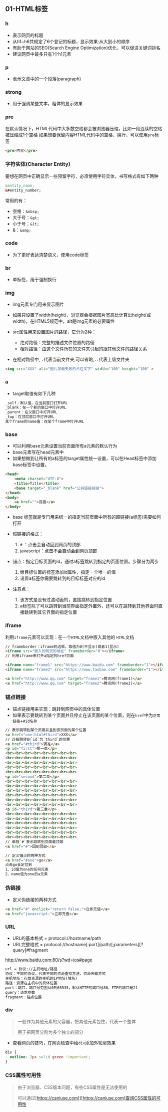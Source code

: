 ## 01-HTML标签

### h

* 表示网页的标题
* 从h1~h6共规定了6个登记的标题，显示效果:从大到小的顺序
* 有助于网站的SEO(Search Engine Optimization)优化，可以促进关键词排名
* 建议网页中最多只有1个h1元素

### p

* 表示文章中的一个段落(paragraph)

### strong

* 用于强调某些文本，粗体的显示效果

### pre 

在默认情况下，HTML代码中大多数空格都会被浏览器压缩，比如一段连续的空格被压缩成1个空格
如果想要保留内容HTML代码中的空格、换行，可以使用`pre`标签

```html
<pre>内容</pre>
```

### 字符实体(Character Entity)

要想在网页中正确显示一些预留字符，必须使用字符实体，书写格式有如下两种

```html
&entity_name;
&#entity_number;
```
常用的有：

* 空格：`&nbsp;`
* 大于号：`&gt;`
* 小于号：`&lt;`
* &：`&amp;`

### code

* 为了更好表达清楚语义，使用code标签

### br

* 单标签，用于强制换行

### img

* img元素专门用来显示图片
* 如果只设置了width(height)，浏览器会根据图片宽高比计算出height(或width)，在HTML5规范中，alt是img元素的必要属性
* src属性用来设置图片的路径，它分为2种：
    * 绝对路径：完整的描述文件位置的路径
    * 相对路径：由这个文件所在的文件夹引起的跟其他文件的路径关系

* 在相对路径中, `.`代表当前文件夹,可以省略,`..`代表上级文件夹

```html
<img src="XXX" alt="图片加载失败的占位文字" width="100" height="100" >
```

### a

* target取值有如下几种

```html
_self：默认值，在当前窗口打开URL
_blank：在一个新的窗口中打开URL
_parent：在父窗口中打开URL
_top：在顶层窗口中打开URL
某个frame的name值：在某个frame中打开URL
```

### base
* 可以利用base元素设置当前页面所有a元素的默认行为
* base元素写在head元素中
* 如果想做到让所有的a标签的target属性统一设置，可以在Head标签中添加base标签中设置。

```HTML
<head>
    <meta charset="UTF-8">
    <title>Title</title>
    <base target="_blank" href="公共链接前缀">
</head>
<body>
    <a href="">百度</a> 
</body>
```

* base 标签就是专门用来统一的指定当前页面中所有的超链接(a标签)需要如何打开
* 假链接的格式：
    1. `#` ：点击会自动回到网页的顶部
    2. javascript：点击不会自动会到网页顶部
* 锚点：指定目标页面的id，通过a标签跳转到指定的页面位置。步骤分为两步
    1. 给目标位置的标签添加id属性，指定一个唯一的值
    2. 设置a标签你需要跳转到的目标标签对应的id
    
* 注意点：
    1. 该方式是没有过渡动画的，直接跳转到指定位置
    2. a标签除了可以跳转到当前界面指定外置外，还可以在跳转到其他界面时直接跳转到其它界面的指定位置
    
### iframe     

利用`iframe`元素可以实现：在一个`HTML`文档中嵌入其他的
`HTML`文档

```html
// frameborder：iframe的边框，取值为0(不显示)或者1(显示)
<iframe src="嵌入的网页的地址" frameborder="0"></iframe>
// 利用iframe来打开a指定的href页面

<iframe name="frame1" src="https://www.baidu.com" frameborder="1"></iframe>
<iframe name="frame2" src="https://www.taobao.com" frameborder="1"></iframe>

<a href="http://www.qq.com" target="frame1">腾讯网(frame1)</a>
<a href="http://www.qq.com" target="frame2">腾讯网(frame2)</a>
```

### 锚点链接

* 锚点链接用来实现：跳转到网页中的具体位置
* 如果表示要跳转到某个页面并且停止在该页面的某个位置，则在`href`中为`正常链接`+`#id名称`

```html
// 表示跳转到某个页面并且到该页面的某个位置
<a href="one.html#third">XXX</a>
// 连接跳转到`id`为`third`的位置
<a href="#third">调准</a>
<p id="first">第一章</p>
<br><br><br><br><br><br><br><br>
<br><br><br><br><br><br><br><br>
<br><br><br><br><br><br><br><br>
<br><br><br><br><br><br><br><br>
<br><br><br><br><br><br><br><br>
<p id="second">第二章</p>
<br><br><br><br><br><br><br><br>
<br><br><br><br><br><br><br><br>
<br><br><br><br><br><br><br><br>
<br><br><br><br><br><br><br><br>
<br><br><br><br><br><br><br><br>
<br><br><br><br><br><br><br><br>
<p id="third">第三章</p>
<br><br><br><br><br><br><br><br>
<br><br><br><br><br><br><br><br>
<br><br><br><br><br><br><br><br>
<br><br><br><br><br><br><br><br>
<br><br><br><br><br><br><br><br>
<br><br><br><br><br><br><br><br>
// 单独`#`表示跳转到页面最顶端
<a href="#">回到顶部</a>
```

```html
// 定义锚点的两种方式
<a href="#one">go</a>
点击go会定位到
1、id值为one的任何元素
2、name值为one的a元素
```

### 伪链接

* 定义伪链接的两种方式

```html
<a href="#" onclick="return false;">立即充值</a>
<a href="javascript:">立即充值</a>
```

### URL

* URL的基本格式 = protocol://hostname/path
* URL完整格式 = protocol://hostname[:port]/path/[;parameters][?query]#fragment

http://www.baidu.com:80/s?wd=ios#page
```html
url = 协议://主机地址/路径
协议：不同的协议，代表不同的资源查找方法，资源传输方式
主机地址：存放资源的主机的IP地址(域名)
路径：资源在主机中的具体位置
port：端口，端口号范围从0到65535，默认HTTP的端口号80，FTP的端口是21
query：请求参数
fragment：锚点位置
```
### div

> 一般作为其他元素的父容器，把其他元素包住，代表一个整体
>
> 用于把网页分割为多个独立的部分

* 查看网页的技巧，在网页检查中给`div`添加外轮廓效果

```css
div {
  outline: 2px solid green !important;
}
```

### CSS属性可用性

> 由于浏览器、CSS版本问题，有些CSS属性是无法使用的
>
> 可以通过[https://caniuse.com]([https://caniuse.com)查询CSS属性的可用性



